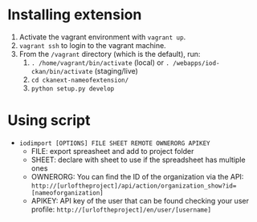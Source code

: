 # Installing extension

1. Activate the vagrant environment with `vagrant up`.
2. `vagrant ssh` to login to the vagrant machine.
3. From the `/vagrant` directory (which is the default), run:
    1. `. /home/vagrant/bin/activate` (local) or `. /webapps/iod-ckan/bin/activate` (staging/live)
    2. `cd ckanext-nameofextension/`
    3. `python setup.py develop`

# Using script

* `iodimport [OPTIONS] FILE SHEET REMOTE OWNERORG APIKEY`
    * FILE: export spreasheet and add to project folder
    * SHEET: declare with sheet to use if the spreadsheet has multiple ones
    * OWNERORG: You can find the ID of the organization via the API: `http://[urloftheproject]/api/action/organization_show?id=[nameoforganization]`
    * APIKEY: API key of the user that can be found checking your user profile: `http://[urloftheproject]/en/user/[username]`
